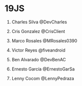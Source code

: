 # 19JS

1. Charles Silva @DevCharles

2. Cris Gonzalez @CrisClient
3. Marco Rosales @MRosales0390
4. Victor Reyes @fiveandroid



5. Ben Alvarado @DevBenAC
6. Ernesto García @ErnestoGarSa
7. Lenny Cocom @LennyPedraza
